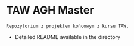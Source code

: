 # TAW AGH Master
```
Repozytorium z projektem końcowym z kursu TAW. 
```
* Detailed README available in the directory

